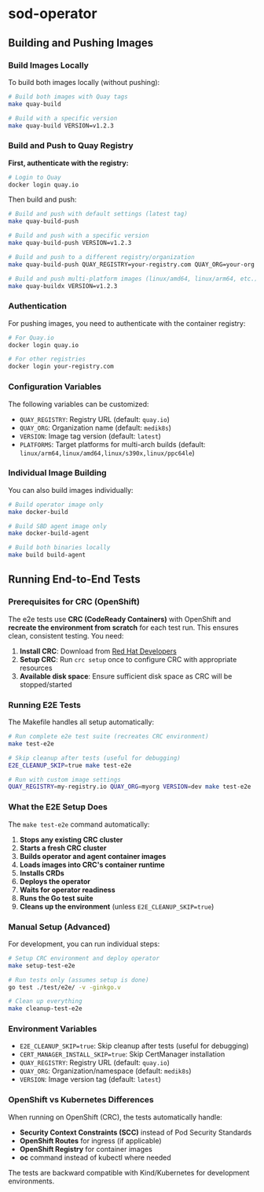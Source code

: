 # sod-operator

## Building and Pushing Images

### Build Images Locally

To build both images locally (without pushing):

```bash
# Build both images with Quay tags
make quay-build

# Build with a specific version
make quay-build VERSION=v1.2.3
```

### Build and Push to Quay Registry

**First, authenticate with the registry:**

```bash
# Login to Quay
docker login quay.io
```

Then build and push:

```bash
# Build and push with default settings (latest tag)
make quay-build-push

# Build and push with a specific version
make quay-build-push VERSION=v1.2.3

# Build and push to a different registry/organization
make quay-build-push QUAY_REGISTRY=your-registry.com QUAY_ORG=your-org VERSION=v1.2.3

# Build and push multi-platform images (linux/amd64, linux/arm64, etc.)
make quay-buildx VERSION=v1.2.3
```

### Authentication

For pushing images, you need to authenticate with the container registry:

```bash
# For Quay.io
docker login quay.io

# For other registries
docker login your-registry.com
```

### Configuration Variables

The following variables can be customized:

- `QUAY_REGISTRY`: Registry URL (default: `quay.io`)
- `QUAY_ORG`: Organization name (default: `medik8s`)
- `VERSION`: Image tag version (default: `latest`)
- `PLATFORMS`: Target platforms for multi-arch builds (default: `linux/arm64,linux/amd64,linux/s390x,linux/ppc64le`)

### Individual Image Building

You can also build images individually:

```bash
# Build operator image only
make docker-build

# Build SBD agent image only
make docker-build-agent

# Build both binaries locally
make build build-agent
```

## Running End-to-End Tests

### Prerequisites for CRC (OpenShift)

The e2e tests use **CRC (CodeReady Containers)** with OpenShift and **recreate the environment from scratch** for each test run. This ensures clean, consistent testing. You need:

1. **Install CRC**: Download from [Red Hat Developers](https://developers.redhat.com/products/codeready-containers/download)
2. **Setup CRC**: Run `crc setup` once to configure CRC with appropriate resources
3. **Available disk space**: Ensure sufficient disk space as CRC will be stopped/started

### Running E2E Tests

The Makefile handles all setup automatically:

```bash
# Run complete e2e test suite (recreates CRC environment)
make test-e2e

# Skip cleanup after tests (useful for debugging)
E2E_CLEANUP_SKIP=true make test-e2e

# Run with custom image settings
QUAY_REGISTRY=my-registry.io QUAY_ORG=myorg VERSION=dev make test-e2e
```

### What the E2E Setup Does

The `make test-e2e` command automatically:

1. **Stops any existing CRC cluster**
2. **Starts a fresh CRC cluster**
3. **Builds operator and agent container images**
4. **Loads images into CRC's container runtime**
5. **Installs CRDs**
6. **Deploys the operator**
7. **Waits for operator readiness**
8. **Runs the Go test suite**
9. **Cleans up the environment** (unless `E2E_CLEANUP_SKIP=true`)

### Manual Setup (Advanced)

For development, you can run individual steps:

```bash
# Setup CRC environment and deploy operator
make setup-test-e2e

# Run tests only (assumes setup is done)
go test ./test/e2e/ -v -ginkgo.v

# Clean up everything
make cleanup-test-e2e
```

### Environment Variables

- `E2E_CLEANUP_SKIP=true`: Skip cleanup after tests (useful for debugging)
- `CERT_MANAGER_INSTALL_SKIP=true`: Skip CertManager installation
- `QUAY_REGISTRY`: Registry URL (default: `quay.io`)
- `QUAY_ORG`: Organization/namespace (default: `medik8s`)
- `VERSION`: Image version tag (default: `latest`)

### OpenShift vs Kubernetes Differences

When running on OpenShift (CRC), the tests automatically handle:

- **Security Context Constraints (SCC)** instead of Pod Security Standards
- **OpenShift Routes** for ingress (if applicable)
- **OpenShift Registry** for container images
- **oc** command instead of kubectl where needed

The tests are backward compatible with Kind/Kubernetes for development environments.